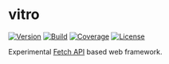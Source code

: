 # vitro

[![Version](https://img.shields.io/npm/v/vitro.svg?style=flat-square)](https://www.npmjs.com/package/vitro)
[![Build](https://img.shields.io/circleci/project/github/ct0r/vitro/master.svg?style=flat-square)](https://circleci.com/gh/ct0r/vitro)
[![Coverage](https://img.shields.io/codeclimate/coverage/ct0r/vitro.svg?style=flat-square)](https://codeclimate.com/github/ct0r/vitro)
[![License](https://img.shields.io/github/license/ct0r/vitro.svg?style=flat-square)](https://github.com/ct0r/vitro/blob/master/LICENSE)

Experimental [Fetch API] based web framework.

[Fetch API]: https://developer.mozilla.org/en-US/docs/Web/API/Fetch_API
